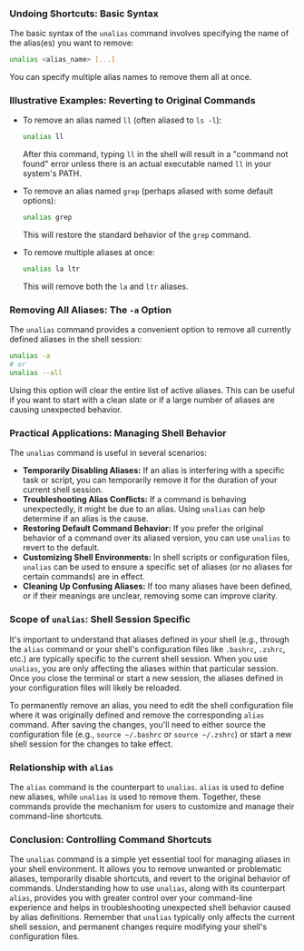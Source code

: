 ### Undoing Shortcuts: Basic Syntax

The basic syntax of the `unalias` command involves specifying the name of the alias(es) you want to remove:

```bash
unalias <alias_name> [...]
```

You can specify multiple alias names to remove them all at once.

### Illustrative Examples: Reverting to Original Commands

- To remove an alias named `ll` (often aliased to `ls -l`):

  ```bash
  unalias ll
  ```

  After this command, typing `ll` in the shell will result in a "command not found" error unless there is an actual executable named `ll` in your system's PATH.

- To remove an alias named `grep` (perhaps aliased with some default options):

  ```bash
  unalias grep
  ```

  This will restore the standard behavior of the `grep` command.

- To remove multiple aliases at once:

  ```bash
  unalias la ltr
  ```

  This will remove both the `la` and `ltr` aliases.

### Removing All Aliases: The `-a` Option

The `unalias` command provides a convenient option to remove all currently defined aliases in the shell session:

```bash
unalias -a
# or
unalias --all
```

Using this option will clear the entire list of active aliases. This can be useful if you want to start with a clean slate or if a large number of aliases are causing unexpected behavior.

### Practical Applications: Managing Shell Behavior

The `unalias` command is useful in several scenarios:

- **Temporarily Disabling Aliases:** If an alias is interfering with a specific task or script, you can temporarily remove it for the duration of your current shell session.
- **Troubleshooting Alias Conflicts:** If a command is behaving unexpectedly, it might be due to an alias. Using `unalias` can help determine if an alias is the cause.
- **Restoring Default Command Behavior:** If you prefer the original behavior of a command over its aliased version, you can use `unalias` to revert to the default.
- **Customizing Shell Environments:** In shell scripts or configuration files, `unalias` can be used to ensure a specific set of aliases (or no aliases for certain commands) are in effect.
- **Cleaning Up Confusing Aliases:** If too many aliases have been defined, or if their meanings are unclear, removing some can improve clarity.

### Scope of `unalias`: Shell Session Specific

It's important to understand that aliases defined in your shell (e.g., through the `alias` command or your shell's configuration files like `.bashrc`, `.zshrc`, etc.) are typically specific to the current shell session. When you use `unalias`, you are only affecting the aliases within that particular session. Once you close the terminal or start a new session, the aliases defined in your configuration files will likely be reloaded.

To permanently remove an alias, you need to edit the shell configuration file where it was originally defined and remove the corresponding `alias` command. After saving the changes, you'll need to either source the configuration file (e.g., `source ~/.bashrc` or `source ~/.zshrc`) or start a new shell session for the changes to take effect.

### Relationship with `alias`

The `alias` command is the counterpart to `unalias`. `alias` is used to define new aliases, while `unalias` is used to remove them. Together, these commands provide the mechanism for users to customize and manage their command-line shortcuts.

### Conclusion: Controlling Command Shortcuts

The `unalias` command is a simple yet essential tool for managing aliases in your shell environment. It allows you to remove unwanted or problematic aliases, temporarily disable shortcuts, and revert to the original behavior of commands. Understanding how to use `unalias`, along with its counterpart `alias`, provides you with greater control over your command-line experience and helps in troubleshooting unexpected shell behavior caused by alias definitions. Remember that `unalias` typically only affects the current shell session, and permanent changes require modifying your shell's configuration files.
